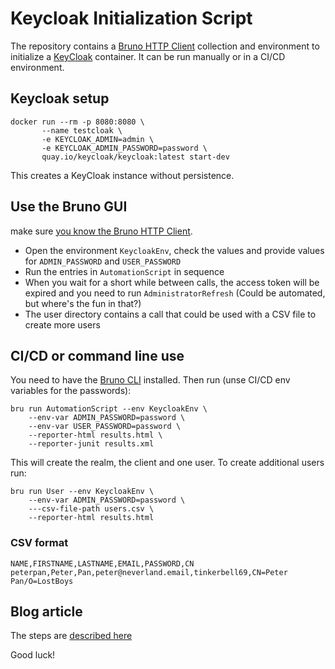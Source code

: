 # Keycloak Initialization Script

The repository contains a [Bruno HTTP Client](https://usebruno.com) collection and environment to initialize a [KeyCloak](https://www.keycloak.org/) container. It can be run manually or in a CI/CD environment.

## Keycloak setup

```shell
docker run --rm -p 8080:8080 \
       --name testcloak \
       -e KEYCLOAK_ADMIN=admin \
       -e KEYCLOAK_ADMIN_PASSWORD=password \
       quay.io/keycloak/keycloak:latest start-dev
```

This creates a KeyCloak instance without persistence.

## Use the Bruno GUI

make sure [you know the Bruno HTTP Client](https://docs.usebruno.com/).

- Open the environment `KeycloakEnv`, check the values and provide values for `ADMIN_PASSWORD` and `USER_PASSWORD`
- Run the entries in `AutomationScript` in sequence
- When you wait for a short while between calls, the access token will be expired and you need to run `AdministratorRefresh` (Could be automated, but where's the fun in that?)
- The user directory contains a call that could be used with a CSV file to create more users

## CI/CD or command line use

You need to have the [Bruno CLI](https://docs.usebruno.com/bru-cli/overview) installed. Then run (unse CI/CD env variables for the passwords):

```shell
bru run AutomationScript --env KeycloakEnv \
    --env-var ADMIN_PASSWORD=password \
    --env-var USER_PASSWORD=password \
    --reporter-html results.html \
    --reporter-junit results.xml
```

This will create the realm, the client and one user. To create additional users run:

```shell
bru run User --env KeycloakEnv \
    --env-var ADMIN_PASSWORD=password \
    ---csv-file-path users.csv \
    --reporter-html results.html
```

### CSV format

```csv
NAME,FIRSTNAME,LASTNAME,EMAIL,PASSWORD,CN
peterpan,Peter,Pan,peter@neverland.email,tinkerbell69,CN=Peter Pan/O=LostBoys
```

## Blog article

The steps are [described here](https://wissel.net/blog/2024/10/onetime-idp-with-keycloak.html)

Good luck!
